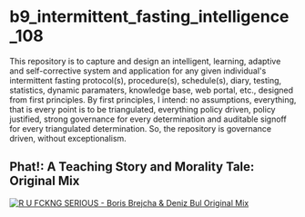 # b9_intermittent_fasting_intelligence_108
This repository is to capture and design an intelligent, learning, adaptive and self-corrective system and application for any given individual's intermittent fasting protocol(s), procedure(s), schedule(s), diary, testing, statistics, dynamic paramaters, knowledge base, web portal, etc., designed from first principles. By first principles, I intend: no assumptions, everything, that is every point is to be triangulated, everything policy driven, policy justified, strong governance for every determination and auditable signoff for every triangulated determination. So, the repository is governance driven, without exceptionalism.

## Phat!: A Teaching Story and Morality Tale: Original Mix ##
[![R U FCKNG SERIOUS - Boris Brejcha & Deniz Bul Original Mix](https://img.youtube.com/vi/NMs-DCbRQA0/hqdefault.jpg)](https://youtu.be/NMs-DCbRQA0)
